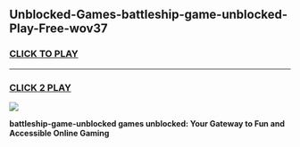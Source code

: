 
## Unblocked-Games-battleship-game-unblocked-Play-Free-wov37
<h3>
<a href="https://premium76.site?title=battleship-game-unblocked&ref=21A">CLICK TO PLAY</a></h3>
<hr>

<h3>
<a href="https://premium76.site?title=battleship-game-unblocked&ref=21A">CLICK 2 PLAY</a>
  
</h3>

<a href="https://premium76.site?title=battleship-game-unblocked&ref=21A"><img src="https://clearcache.store/games.png"></a>


**battleship-game-unblocked games unblocked: Your Gateway to Fun and Accessible Online Gaming**
